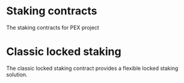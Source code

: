 # Staking contracts
The staking contracts for PEX project

# Classic locked staking
The classic locked staking contract provides a flexible locked staking solution.
